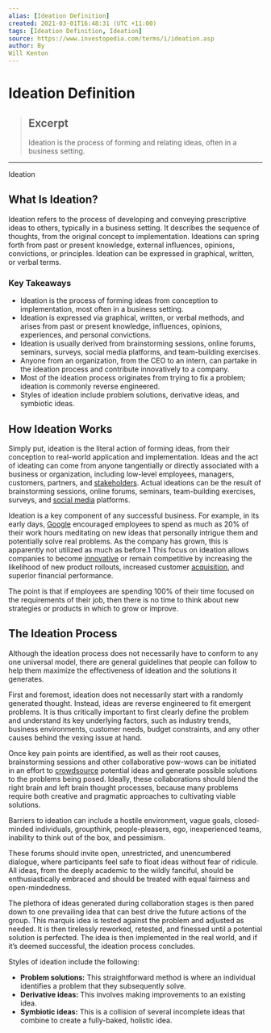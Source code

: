 ```yaml
---
alias: [Ideation Definition]
created: 2021-03-01T16:48:31 (UTC +11:00)
tags: [Ideation Definition, Ideation]
source: https://www.investopedia.com/terms/i/ideation.asp
author: By
Will Kenton
---
```


# Ideation Definition

> ## Excerpt
> Ideation is the process of forming and relating ideas, often in a business setting.

---

Ideation
## What Is Ideation?

Ideation refers to the process of developing and conveying prescriptive ideas to others, typically in a business setting. It describes the sequence of thoughts, from the original concept to implementation. Ideations can spring forth from past or present knowledge, external influences, opinions, convictions, or principles. Ideation can be expressed in graphical, written, or verbal terms.

### Key Takeaways

-   Ideation is the process of forming ideas from conception to implementation, most often in a business setting.
-   Ideation is expressed via graphical, written, or verbal methods, and arises from past or present knowledge, influences, opinions, experiences, and personal convictions.
-   Ideation is usually derived from brainstorming sessions, online forums, seminars, surveys, social media platforms, and team-building exercises.
-   Anyone from an organization, from the CEO to an intern, can partake in the ideation process and contribute innovatively to a company.
-   Most of the ideation process originates from trying to fix a problem; ideation is commonly reverse engineered.
-   Styles of ideation include problem solutions, derivative ideas, and symbiotic ideas.

## How Ideation Works

Simply put, ideation is the literal action of forming ideas, from their conception to real-world application and implementation. Ideas and the act of ideating can come from anyone tangentially or directly associated with a business or organization, including low-level employees, managers, customers, partners, and [stakeholders](https://www.investopedia.com/terms/s/stakeholder.asp). Actual ideations can be the result of brainstorming sessions, online forums, seminars, team-building exercises, surveys, and [social media](https://www.investopedia.com/terms/s/social-media.asp) platforms.

Ideation is a key component of any successful business. For example, in its early days, [Google](https://www.investopedia.com/articles/investing/020515/business-google.asp) encouraged employees to spend as much as 20% of their work hours meditating on new ideas that personally intrigue them and potentially solve real problems. As the company has grown, this is apparently not utilized as much as before.1 This focus on ideation allows companies to become [innovative](https://www.investopedia.com/terms/d/disruptive-innovation.asp) or remain competitive by increasing the likelihood of new product rollouts, increased customer [acquisition](https://www.investopedia.com/terms/a/acquisition.asp), and superior financial performance.

The point is that if employees are spending 100% of their time focused on the requirements of their job, then there is no time to think about new strategies or products in which to grow or improve.

## The Ideation Process

Although the ideation process does not necessarily have to conform to any one universal model, there are general guidelines that people can follow to help them maximize the effectiveness of ideation and the solutions it generates.

First and foremost, ideation does not necessarily start with a randomly generated thought. Instead, ideas are reverse engineered to fit emergent problems. It is thus critically important to first clearly define the problem and understand its key underlying factors, such as industry trends, business environments, customer needs, budget constraints, and any other causes behind the vexing issue at hand.

Once key pain points are identified, as well as their root causes, brainstorming sessions and other collaborative pow-wows can be initiated in an effort to [crowdsource](https://www.investopedia.com/terms/c/crowdsourcing.asp) potential ideas and generate possible solutions to the problems being posed. Ideally, these collaborations should blend the right brain and left brain thought processes, because many problems require both creative and pragmatic approaches to cultivating viable solutions.

Barriers to ideation can include a hostile environment, vague goals, closed-minded individuals, groupthink, people-pleasers, ego, inexperienced teams, inability to think out of the box, and pessimism.

These forums should invite open, unrestricted, and unencumbered dialogue, where participants feel safe to float ideas without fear of ridicule. All ideas, from the deeply academic to the wildly fanciful, should be enthusiastically embraced and should be treated with equal fairness and open-mindedness.

The plethora of ideas generated during collaboration stages is then pared down to one prevailing idea that can best drive the future actions of the group. This marquis idea is tested against the problem and adjusted as needed. It is then tirelessly reworked, retested, and finessed until a potential solution is perfected. The idea is then implemented in the real world, and if it’s deemed successful, the ideation process concludes.

Styles of ideation include the following:

-   **Problem solutions:** This straightforward method is where an individual identifies a problem that they subsequently solve.
-   **Derivative ideas:** This involves making improvements to an existing idea.
-   **Symbiotic ideas:** This is a collision of several incomplete ideas that combine to create a fully-baked, holistic idea.
